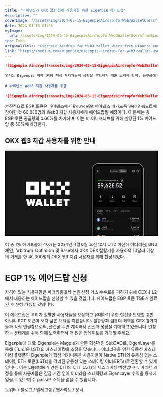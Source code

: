 ```yaml
---
title: "바이낸스와 OKX 웹3 월렛 사용자를 위한 Eigenpie 에어드랍"
description: ""
coverImage: "/assets/img/2024-05-15-EigenpieAirdropforWeb3WalletUsersfromBinanceandOKX_0.png"
date: 2024-05-15 01:05
ogImage: 
  url: /assets/img/2024-05-15-EigenpieAirdropforWeb3WalletUsersfromBinanceandOKX_0.png
tag: Tech
originalTitle: "Eigenpie Airdrop for Web3 Wallet Users from Binance and OKX"
link: "https://medium.com/eigenpie/eigenpie-airdrop-for-web3-wallet-users-from-binance-and-okx-30805c963ea8"
---
```



```markdown
![Eigenpie Airdrop](/assets/img/2024-05-15-EigenpieAirdropforWeb3WalletUsersfromBinanceandOKX_0.png)

우리는 Eigenpie 커뮤니티와 핵심 지지자들의 성장을 촉진하기 위한 노력에 맞춰, 플랫폼에서 총 EGP 토큰 공급의 1%가 바이낸스와 OKX의 Web3 지갑 사용자들에게 에어드랍으로 배포될 예정이라고 기쁘게 알려드립니다. 이 기본은 CEX의 100,000명의 활성 Web3 사용자 사이에 EGP 토큰을 분배할 것입니다.

# 바이낸스 Web3 지갑 사용자를 위한

![Eigenpie Airdrop](/assets/img/2024-05-15-EigenpieAirdropforWeb3WalletUsersfromBinanceandOKX_1.png)
```  



본질적으로 EGP 토큰은 바이낸스에서 BounceBit 바이낸스 메가드롭 Web3 퀘스트에 참여한 첫 60,000명의 Web3 지갑 사용자에게 에어드랍될 예정이다. 이 분배는 총 EGP 토큰 공급량의 0.60%를 차지하며, 이는 이 이니셔티브를 위해 할당된 1% 에어드랍 중 60%에 해당한다.

## OKX 웹3 지갑 사용자를 위한 안내

![이미지](/assets/img/2024-05-15-EigenpieAirdropforWeb3WalletUsersfromBinanceandOKX_2.png)

이 중 1% 에어드롭의 40%는 2024년 4월 8일 오전 12시 UTC 이전에 이더리움, BNB 체인, Arbitrum, Optimism 및 Base에서 OKX DEX 집합기를 사용하여 10달러 이상의 거래를 한 40,000명의 OKX 웹3 지갑 사용자를 위해 할당되었다.



# EGP 1% 에어드랍 신청

자격이 있는 사용자들은 이더리움에서 높은 신청 가스 수수료를 피하기 위해 CEX나 L2에서 대응하는 에어드랍을 신청할 수 있을 것입니다. 에어드랍은 EGP 토큰 TGE가 완료된 후 신청 가능할 것입니다.

이 에어드랍은 우리가 활발한 사용자들을 보상하고 유대하기 위한 헌신을 반영할 뿐만 아니라 EGP 토큰의 보다 넓은 채택을 촉진합니다. 탈중앙화 금융의 혜택을 CEX 참가자들과 직접 연결함으로써, 플랫폼 주변 계속해서 진전과 성장을 기대하고 있습니다. 번창하는 생태계를 위해 함께 노력하면서 더 많은 업데이트를 기대해 주세요.

Eigenpie에 대해: Eigenpie는 Magpie가 만든 혁신적인 SubDAO로, EigenLayer를 통해 이더리움 LSTs의 재스테이킹에 초점을 맞춥니다. 이더리움을 위한 유동성 재스테이킹 플랫폼인 Eigenpie의 핵심 메커니즘은 사용자들이 Native ETH와 유동성 있는 스테이킹 ETH 토큰(LSTs)을 격리된 유동성 있는 스테이킹 이더(ERTs)로 전환할 수 있게 합니다. 이는 Eigenpie가 만든 ETH와 ETH LSTs의 재스테이킹 버전입니다. 이러한 과정을 통해 사용자들은 잠금 기간 없이 이더리움 스테이킹과 EigenLayer 수익을 동시에 얻을 수 있으며 수 passi브 소득을 얻을 수 있습니다.



트위터 / 블로그 / 텔레그램 / 웹사이트 / 문서